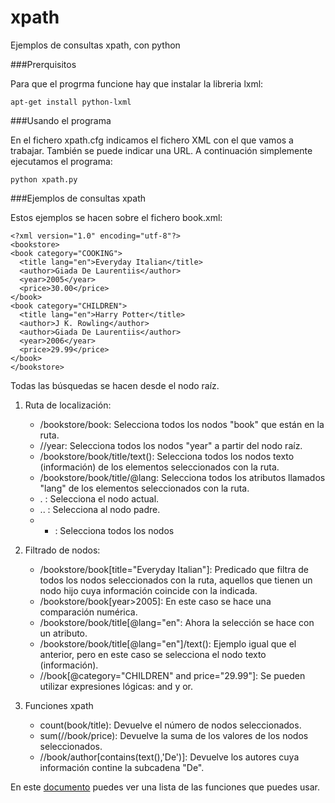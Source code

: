 # xpath
Ejemplos de consultas xpath, con python

###Prerquisitos

Para que el progrma funcione hay que instalar la libreria lxml:

	apt-get install python-lxml

###Usando el programa

En el fichero xpath.cfg indicamos el fichero XML con el que vamos a trabajar. También se puede indicar una URL. A continuación simplemente ejecutamos el programa:

	python xpath.py

###Ejemplos de consultas xpath

Estos ejemplos se hacen sobre el fichero book.xml:

	<?xml version="1.0" encoding="utf-8"?>
	<bookstore>
	<book category="COOKING">
	  <title lang="en">Everyday Italian</title>
	  <author>Giada De Laurentiis</author>
	  <year>2005</year>
	  <price>30.00</price>
	</book>
	<book category="CHILDREN">
	  <title lang="en">Harry Potter</title>
	  <author>J K. Rowling</author>
	  <author>Giada De Laurentiis</author>
	  <year>2006</year>
	  <price>29.99</price>
	</book>
	</bookstore>

Todas las búsquedas se hacen desde el nodo raíz.

1. Ruta de localización:

	* /bookstore/book: Selecciona todos los nodos "book" que están en la ruta.
	* //year: Selecciona todos los nodos "year" a partir del nodo raíz.
	* /bookstore/book/title/text(): Selecciona todos los nodos texto (información) de los elementos seleccionados con la ruta.
	* /bookstore/book/title/@lang: Selecciona todos los atributos llamados "lang" de los elementos seleccionados con la ruta.
	* . : Selecciona el nodo actual.
	* .. : Selecciona al nodo padre.
	* * : Selecciona todos los nodos

2. Filtrado de nodos:

	* /bookstore/book[title="Everyday Italian"]: Predicado que filtra de todos los nodos seleccionados con la ruta, aquellos que tienen un nodo hijo cuya información coincide con la indicada.
	* /bookstore/book[year>2005]: En este caso se hace una comparación numérica.
	* /bookstore/book/title[@lang="en": Ahora la selección se hace con un atributo.
	* /bookstore/book/title[@lang="en"]/text(): Ejemplo igual que el anterior, pero en este caso se selecciona el nodo texto (información).
	* //book[@category="CHILDREN" and price="29.99"]: Se pueden utilizar expresiones lógicas: and y or.

3. Funciones xpath

	* count(book/title): Devuelve el número de nodos seleccionados.
	* sum(//book/price): Devuelve la suma de los valores de los nodos seleccionados.
	* //book/author[contains(text(),'De')]: Devuelve los autores cuya información contine la subcadena "De".

En este [documento](http://www.etsii.urjc.es/~smontalvo/oa/teoria/FUNCIONESXPATH.pdf) puedes ver una lista de las funciones que puedes usar.